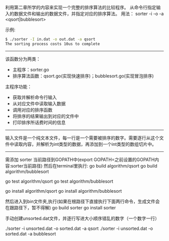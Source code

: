 利用第二章所学的内容来实现一个完整的排序算法的比较程序。
从命令行指定输入的数据文件和输出的数据文件，并指定对应的排序算法。
用法：
sorter -i <int> -o <out> -a <qsort|bubblesort>

示例:
```bash
$ ./sorter -I in.dat -o out.dat -a qsort
The sorting process costs 10us to complete
```
------

该函数分为两类：
* 主程序：sorter.go
* 排序算法函数：qsort.go(实现快速排序)；bubblesort.go(实现冒泡排序)

主程序功能：
* 获取并解析命令行输入
* 从对应文件中读取输入数据
* 调用对应的排序函数
* 将排序的结果输出到对应的文件中
* 打印排序所话费时间的信息

------

输入文件是一个纯文本文件，每一行是一个需要被排序的数字。需要逐行从这个文件中读取内容，并解析为int类型的数据，再添加到一个int类型的数组切片中。

------
需添加 sorter 当前路径到GOPATH中(export GOPATH=之前设置的GOPATH内容:sorter当前路径)
然后在terminal里执行:
go build algorithm/qsort
go build algorithm/bubblesort

go test algorithm/qsort
go test algorithm/bubblesort

go install algorithm/qsort
go install algorithm/bubblesort

然后进入到bin文件夹,执行(如果在根路径下直接执行下面两行命令，生成文件会在跟路径下，暂不得解)
go build sorter
go install sorter

手动创建unsorted.dat文件，并逐行写进大小顺序错乱的数字（一个数字一行）

./sorter -i unsorted.dat -o sorted.dat -a qsort
./sorter -i unsorted.dat -o sorted.dat -a bubblesort



